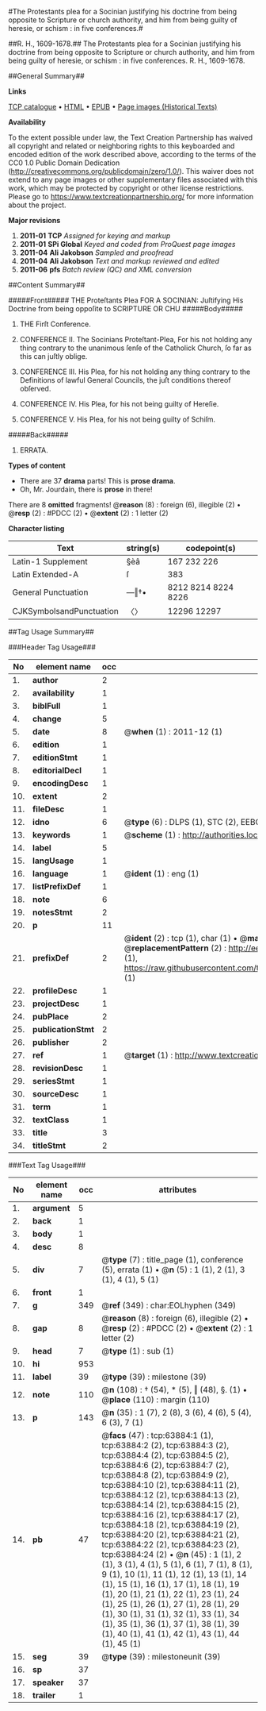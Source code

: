 #The Protestants plea for a Socinian justifying his doctrine from being opposite to Scripture or church authority, and him from being guilty of heresie, or schism : in five conferences.#

##R. H., 1609-1678.##
The Protestants plea for a Socinian justifying his doctrine from being opposite to Scripture or church authority, and him from being guilty of heresie, or schism : in five conferences.
R. H., 1609-1678.

##General Summary##

**Links**

[TCP catalogue](http://www.ota.ox.ac.uk/tcp/)  • 
[HTML](http://tei.it.ox.ac.uk/tcp/Texts-HTML/free/A66/A66969.html)  • 
[EPUB](http://tei.it.ox.ac.uk/tcp/Texts-EPUB/free/A66/A66969.epub) • 
[Page images (Historical Texts)](https://historicaltexts.jisc.ac.uk/eebo-12590314e)

**Availability**

To the extent possible under law, the Text Creation Partnership has waived all copyright and related or neighboring rights to this keyboarded and encoded edition of the work described above, according to the terms of the CC0 1.0 Public Domain Dedication (http://creativecommons.org/publicdomain/zero/1.0/). This waiver does not extend to any page images or other supplementary files associated with this work, which may be protected by copyright or other license restrictions. Please go to https://www.textcreationpartnership.org/ for more information about the project.

**Major revisions**

1. __2011-01__ __TCP__ *Assigned for keying and markup*
1. __2011-01__ __SPi Global__ *Keyed and coded from ProQuest page images*
1. __2011-04__ __Ali Jakobson__ *Sampled and proofread*
1. __2011-04__ __Ali Jakobson__ *Text and markup reviewed and edited*
1. __2011-06__ __pfs__ *Batch review (QC) and XML conversion*

##Content Summary##

#####Front#####
THE Proteſtants Plea FOR A SOCINIAN: Juſtifying His Doctrine from being oppoſite to SCRIPTURE OR CHU
#####Body#####

1. THE Firſt Conference.

1. CONFERENCE II. The Socinians Proteſtant-Plea, For his not holding any thing contrary to the unanimous ſenſe of the Catholick Church, ſo far as this can juſtly oblige.

1. CONFERENCE III. His Plea, for his not holding any thing contrary to the Definitions of lawful General Councils, the juſt conditions thereof obſerved.

1. CONFERENCE IV. His Plea, for his not being guilty of Hereſie.

1. CONFERENCE V. His Plea, for his not being guilty of Schiſm.

#####Back#####

1. ERRATA.

**Types of content**

  * There are 37 **drama** parts! This is **prose drama**.
  * Oh, Mr. Jourdain, there is **prose** in there!

There are 8 **omitted** fragments! 
 @__reason__ (8) : foreign (6), illegible (2)  •  @__resp__ (2) : #PDCC (2)  •  @__extent__ (2) : 1 letter (2)

**Character listing**


|Text|string(s)|codepoint(s)|
|---|---|---|
|Latin-1 Supplement|§èâ|167 232 226|
|Latin Extended-A|ſ|383|
|General Punctuation|—‖†•|8212 8214 8224 8226|
|CJKSymbolsandPunctuation|〈〉|12296 12297|

##Tag Usage Summary##

###Header Tag Usage###

|No|element name|occ|attributes|
|---|---|---|---|
|1.|__author__|2||
|2.|__availability__|1||
|3.|__biblFull__|1||
|4.|__change__|5||
|5.|__date__|8| @__when__ (1) : 2011-12 (1)|
|6.|__edition__|1||
|7.|__editionStmt__|1||
|8.|__editorialDecl__|1||
|9.|__encodingDesc__|1||
|10.|__extent__|2||
|11.|__fileDesc__|1||
|12.|__idno__|6| @__type__ (6) : DLPS (1), STC (2), EEBO-CITATION (1), OCLC (1), VID (1)|
|13.|__keywords__|1| @__scheme__ (1) : http://authorities.loc.gov/ (1)|
|14.|__label__|5||
|15.|__langUsage__|1||
|16.|__language__|1| @__ident__ (1) : eng (1)|
|17.|__listPrefixDef__|1||
|18.|__note__|6||
|19.|__notesStmt__|2||
|20.|__p__|11||
|21.|__prefixDef__|2| @__ident__ (2) : tcp (1), char (1)  •  @__matchPattern__ (2) : ([0-9\-]+):([0-9IVX]+) (1), (.+) (1)  •  @__replacementPattern__ (2) : http://eebo.chadwyck.com/downloadtiff?vid=$1&page=$2 (1), https://raw.githubusercontent.com/textcreationpartnership/Texts/master/tcpchars.xml#$1 (1)|
|22.|__profileDesc__|1||
|23.|__projectDesc__|1||
|24.|__pubPlace__|2||
|25.|__publicationStmt__|2||
|26.|__publisher__|2||
|27.|__ref__|1| @__target__ (1) : http://www.textcreationpartnership.org/docs/. (1)|
|28.|__revisionDesc__|1||
|29.|__seriesStmt__|1||
|30.|__sourceDesc__|1||
|31.|__term__|1||
|32.|__textClass__|1||
|33.|__title__|3||
|34.|__titleStmt__|2||


###Text Tag Usage###

|No|element name|occ|attributes|
|---|---|---|---|
|1.|__argument__|5||
|2.|__back__|1||
|3.|__body__|1||
|4.|__desc__|8||
|5.|__div__|7| @__type__ (7) : title_page (1), conference (5), errata (1)  •  @__n__ (5) : 1 (1), 2 (1), 3 (1), 4 (1), 5 (1)|
|6.|__front__|1||
|7.|__g__|349| @__ref__ (349) : char:EOLhyphen (349)|
|8.|__gap__|8| @__reason__ (8) : foreign (6), illegible (2)  •  @__resp__ (2) : #PDCC (2)  •  @__extent__ (2) : 1 letter (2)|
|9.|__head__|7| @__type__ (1) : sub (1)|
|10.|__hi__|953||
|11.|__label__|39| @__type__ (39) : milestone (39)|
|12.|__note__|110| @__n__ (108) : † (54), * (5), ‖ (48), §. (1)  •  @__place__ (110) : margin (110)|
|13.|__p__|143| @__n__ (35) : 1 (7), 2 (8), 3 (6), 4 (6), 5 (4), 6 (3), 7 (1)|
|14.|__pb__|47| @__facs__ (47) : tcp:63884:1 (1), tcp:63884:2 (2), tcp:63884:3 (2), tcp:63884:4 (2), tcp:63884:5 (2), tcp:63884:6 (2), tcp:63884:7 (2), tcp:63884:8 (2), tcp:63884:9 (2), tcp:63884:10 (2), tcp:63884:11 (2), tcp:63884:12 (2), tcp:63884:13 (2), tcp:63884:14 (2), tcp:63884:15 (2), tcp:63884:16 (2), tcp:63884:17 (2), tcp:63884:18 (2), tcp:63884:19 (2), tcp:63884:20 (2), tcp:63884:21 (2), tcp:63884:22 (2), tcp:63884:23 (2), tcp:63884:24 (2)  •  @__n__ (45) : 1 (1), 2 (1), 3 (1), 4 (1), 5 (1), 6 (1), 7 (1), 8 (1), 9 (1), 10 (1), 11 (1), 12 (1), 13 (1), 14 (1), 15 (1), 16 (1), 17 (1), 18 (1), 19 (1), 20 (1), 21 (1), 22 (1), 23 (1), 24 (1), 25 (1), 26 (1), 27 (1), 28 (1), 29 (1), 30 (1), 31 (1), 32 (1), 33 (1), 34 (1), 35 (1), 36 (1), 37 (1), 38 (1), 39 (1), 40 (1), 41 (1), 42 (1), 43 (1), 44 (1), 45 (1)|
|15.|__seg__|39| @__type__ (39) : milestoneunit (39)|
|16.|__sp__|37||
|17.|__speaker__|37||
|18.|__trailer__|1||
